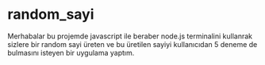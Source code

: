 # random_sayi
Merhabalar bu projemde javascript ile beraber node.js terminalini kullanrak sizlere bir random sayi üreten ve bu üretilen sayiyi kullanıcıdan 5 deneme de bulmasını isteyen bir uygulama yaptım.
